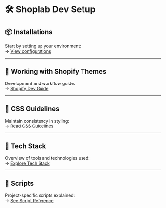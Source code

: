# 🛠️ Shoplab Dev Setup

## 📦 Installations

Start by setting up your environment:  
→ [View configurations](./docs/configurations.md)

---

## 🧰 Working with Shopify Themes

Development and workflow guide:  
→ [Shopify Dev Guide](./docs/shopify-dev-guide.md)

---

## 🎨 CSS Guidelines

Maintain consistency in styling:  
→ [Read CSS Guidelines](./css-guidelines.md)

---

## 🚧 Tech Stack

Overview of tools and technologies used:  
→ [Explore Tech Stack](./techstack.md)

---

## 📜 Scripts

Project-specific scripts explained:  
→ [See Script Reference](./scripts.md)
